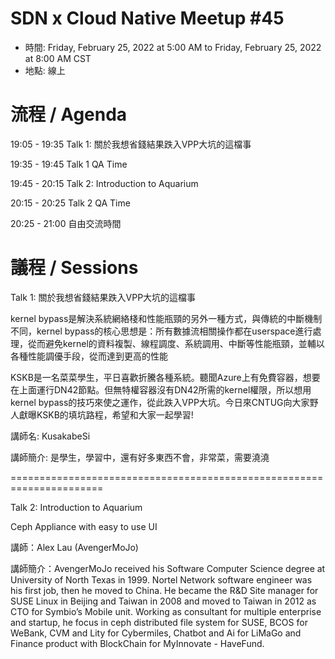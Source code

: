 # SDN x Cloud Native Meetup #45
- 時間: Friday, February 25, 2022 at 5:00 AM to Friday, February 25, 2022 at 8:00 AM CST
- 地點: 線上

# 流程 / Agenda
19:05 - 19:35 Talk 1: 關於我想省錢結果跌入VPP大坑的這檔事

19:35 - 19:45 Talk 1 QA Time

19:45 - 20:15 Talk 2: Introduction to Aquarium

20:15 - 20:25 Talk 2 QA Time

20:25 - 21:00 自由交流時間

# 議程 / Sessions

Talk 1: 關於我想省錢結果跌入VPP大坑的這檔事

kernel bypass是解決系統網絡棧和性能瓶頸的另外一種方式，與傳統的中斷機制不同，kernel bypass的核心思想是：所有數據流相關操作都在userspace進行處理，從而避免kernel的資料複製、線程調度、系統調用、中斷等性能瓶頸，並輔以各種性能調優手段，從而達到更高的性能

KSKB是一名菜菜學生，平日喜歡折騰各種系統。聽聞Azure上有免費容器，想要在上面運行DN42節點。但無特權容器沒有DN42所需的kernel權限，所以想用kernel bypass的技巧來使之運作，從此跌入VPP大坑。今日來CNTUG向大家野人獻曝KSKB的填坑路程，希望和大家一起學習!

講師名: KusakabeSi

講師簡介: 是學生，學習中，還有好多東西不會，非常菜，需要澆澆

======================================================================

Talk 2: Introduction to Aquarium

Ceph Appliance with easy to use UI

講師：Alex Lau (AvengerMoJo)

講師簡介：AvengerMoJo received his Software Computer Science degree at University of North Texas in 1999. Nortel Network software engineer was his first job, then he moved to China. He became the R&D Site manager for SUSE Linux in Beijing and Taiwan in 2008 and moved to Taiwan in 2012 as CTO for Symbio’s Mobile unit. Working as consultant for multiple enterprise and startup, he focus in ceph distributed file system for SUSE, BCOS for WeBank, CVM and Lity for Cybermiles, Chatbot and Ai for LiMaGo and Finance product with BlockChain for MyInnovate - HaveFund.
